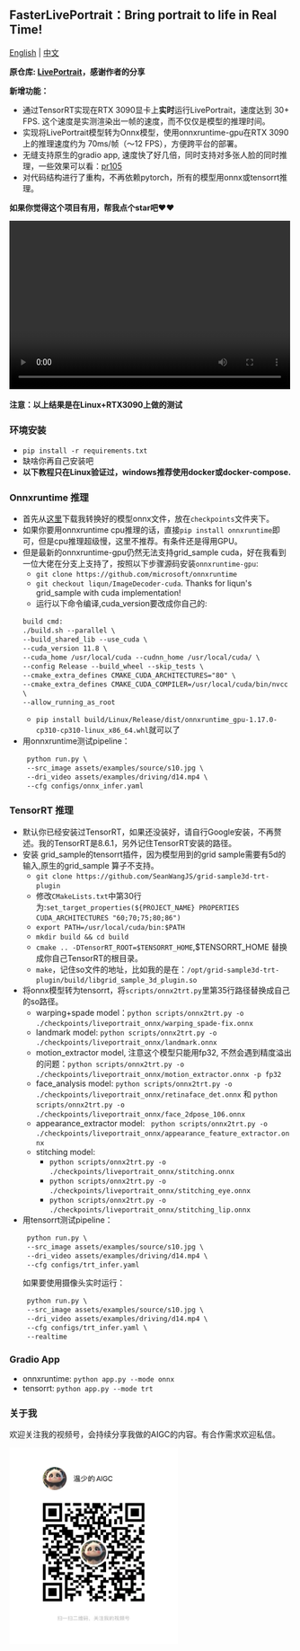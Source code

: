 ## FasterLivePortrait：Bring portrait to life in Real Time!
<a href="README.md">English</a> | <a href="README_CN.md">中文</a>

**原仓库: [LivePortrait](https://github.com/KwaiVGI/LivePortrait)，感谢作者的分享**

**新增功能：**
* 通过TensorRT实现在RTX 3090显卡上**实时**运行LivePortrait，速度达到 30+ FPS. 这个速度是实测渲染出一帧的速度，而不仅仅是模型的推理时间。
* 实现将LivePortrait模型转为Onnx模型，使用onnxruntime-gpu在RTX 3090上的推理速度约为 70ms/帧（～12 FPS），方便跨平台的部署。
* 无缝支持原生的gradio app, 速度快了好几倍，同时支持对多张人脸的同时推理，一些效果可以看：[pr105](https://github.com/KwaiVGI/LivePortrait/pull/105)
* 对代码结构进行了重构，不再依赖pytorch，所有的模型用onnx或tensorrt推理。

**如果你觉得这个项目有用，帮我点个star吧❤️❤️**

<video src="https://github.com/KwaiVGI/LivePortrait/assets/138360003/c0c8de4f-6a6f-43fa-89f9-168ff3f150ef" controls="controls" width="500" height="300">您的浏览器不支持播放该视频！</video>

**注意：以上结果是在Linux+RTX3090上做的测试**

### 环境安装
* `pip install -r requirements.txt`
* 缺啥你再自己安装吧
* **以下教程只在Linux验证过，windows推荐使用docker或docker-compose.**

### Onnxruntime 推理
* 首先从[这里](https://huggingface.co/warmshao/FasterLivePortrait)下载我转换好的模型onnx文件，放在`checkpoints`文件夹下。
* 如果你要用onnxruntime cpu推理的话，直接`pip install onnxruntime`即可，但是cpu推理超级慢，这里不推荐。有条件还是得用GPU。
* 但是最新的onnxruntime-gpu仍然无法支持grid_sample cuda，好在我看到一位大佬在分支上支持了，按照以下步骤源码安装`onnxruntime-gpu`:
  * `git clone https://github.com/microsoft/onnxruntime`
  * `git checkout liqun/ImageDecoder-cuda`. Thanks for liqun's grid_sample with cuda implementation!
  * 运行以下命令编译,cuda_version要改成你自己的:
  ```shell
  build cmd:
  ./build.sh --parallel \
  --build_shared_lib --use_cuda \
  --cuda_version 11.8 \
  --cuda_home /usr/local/cuda --cudnn_home /usr/local/cuda/ \
  --config Release --build_wheel --skip_tests \
  --cmake_extra_defines CMAKE_CUDA_ARCHITECTURES="80" \
  --cmake_extra_defines CMAKE_CUDA_COMPILER=/usr/local/cuda/bin/nvcc \
  --allow_running_as_root
  ```
  * `pip install build/Linux/Release/dist/onnxruntime_gpu-1.17.0-cp310-cp310-linux_x86_64.whl`就可以了
* 用onnxruntime测试pipeline：
  ```shell
   python run.py \
   --src_image assets/examples/source/s10.jpg \
   --dri_video assets/examples/driving/d14.mp4 \
   --cfg configs/onnx_infer.yaml
  ```
  
### TensorRT 推理
* 默认你已经安装过TensorRT，如果还没装好，请自行Google安装，不再赘述。我的TensorRT是8.6.1，另外记住TensorRT安装的路径。
* 安装 grid_sample的tensorrt插件，因为模型用到的grid sample需要有5d的输入,原生的grid_sample 算子不支持。
  * `git clone https://github.com/SeanWangJS/grid-sample3d-trt-plugin`
  * 修改`CMakeLists.txt`中第30行为:`set_target_properties(${PROJECT_NAME} PROPERTIES CUDA_ARCHITECTURES "60;70;75;80;86")`
  * `export PATH=/usr/local/cuda/bin:$PATH`
  * `mkdir build && cd build`
  * `cmake .. -DTensorRT_ROOT=$TENSORRT_HOME`,$TENSORRT_HOME 替换成你自己TensorRT的根目录。
  * `make`，记住so文件的地址，比如我的是在：`/opt/grid-sample3d-trt-plugin/build/libgrid_sample_3d_plugin.so`
* 将onnx模型转为tensorrt，将`scripts/onnx2trt.py`里第35行路径替换成自己的so路径。
  * warping+spade model：`python scripts/onnx2trt.py -o ./checkpoints/liveportrait_onnx/warping_spade-fix.onnx`
  * landmark model: `python scripts/onnx2trt.py -o ./checkpoints/liveportrait_onnx/landmark.onnx`
  * motion_extractor model, 注意这个模型只能用fp32, 不然会遇到精度溢出的问题：`python scripts/onnx2trt.py -o ./checkpoints/liveportrait_onnx/motion_extractor.onnx -p fp32`
  * face_analysis model: `python scripts/onnx2trt.py -o ./checkpoints/liveportrait_onnx/retinaface_det.onnx` 和 `python scripts/onnx2trt.py -o ./checkpoints/liveportrait_onnx/face_2dpose_106.onnx`
  * appearance_extractor model: ` python scripts/onnx2trt.py -o ./checkpoints/liveportrait_onnx/appearance_feature_extractor.onnx`
  * stitching model:
    * `python scripts/onnx2trt.py -o ./checkpoints/liveportrait_onnx/stitching.onnx`
    * `python scripts/onnx2trt.py -o ./checkpoints/liveportrait_onnx/stitching_eye.onnx`
    * `python scripts/onnx2trt.py -o ./checkpoints/liveportrait_onnx/stitching_lip.onnx`
* 用tensorrt测试pipeline：
  ```shell
   python run.py \
   --src_image assets/examples/source/s10.jpg \
   --dri_video assets/examples/driving/d14.mp4 \
   --cfg configs/trt_infer.yaml
  ```
  如果要使用摄像头实时运行：
  ```shell
   python run.py \
   --src_image assets/examples/source/s10.jpg \
   --dri_video assets/examples/driving/d14.mp4 \
   --cfg configs/trt_infer.yaml \
   --realtime
  ```
### Gradio App
* onnxruntime: `python app.py --mode onnx`
* tensorrt: `python app.py --mode trt`

### 关于我
欢迎关注我的视频号，会持续分享我做的AIGC的内容。有合作需求欢迎私信。

<img src="assets/shipinhao.jpg" alt="视频号" width="300" height="350">

